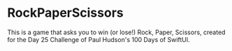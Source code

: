 # RockPaperScissors
This is a game that asks you to win (or lose!) Rock, Paper, Scissors, created for the Day 25 Challenge of Paul Hudson's 100 Days of SwiftUI.
